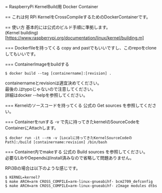 = RaspberryPi KernelBuild用 Docker Container

== これは何
RPi KernelをCrossCompileするためのDockerContainerです。  

== 使い方
基本的には公式のビルド手順に準拠します。  
(Kernel building)[https://www.raspberrypi.org/documentation/linux/kernel/building.m]

=== Dockerfileを持ってくる
copy and pastでもいいですし、このrepoをcloneしてもいいです。  

=== ContainerImageをbuildする
```
$ docker build --tag [containername]:[revision] .
```
containernameとrevisionは適宜決めてください。  
最後の.はtypoじゃないので注意してください。  
詳細はdocker --helpを参照してください。

=== Kernelのソースコードを持ってくる
公式の Get sources を参照してください。

=== Containerをrunする
-v で先に持ってきたkernelのSourceCodeをContainerにAttachします。  

```
$ docker run -it --rm -v [Localに持ってきたKernelSourceCodeのPath]:/build [containername:revision] /bin/bash
```

=== Container内でmakeする
公式の Build sources を参照してください。  
必要なLibやDependsはInstall済みなので省略して問題ありません。  

RPi3Bの場合は以下のような感じです。  
```
$ KERNEL=kernel7
$ make ARCH=arm CROSS_COMPILE=arm-linux-gnueabihf- bcm2709_defconfig
$ make ARCH=arm CROSS_COMPILE=arm-linux-gnueabihf- zImage modules dtbs
```


